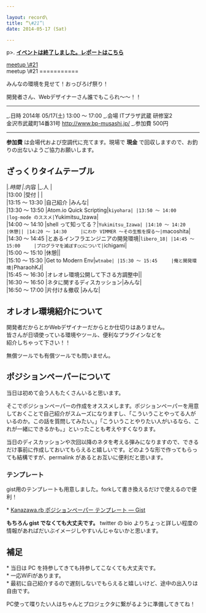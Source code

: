 ```yaml
---

layout: record\
title: “\#21”\
date: 2014-05-17 (Sat)

---
```


p\>.
<a href="./report.html"><strong>イベントは終了しました。レポートはこちら</strong></a>

<div class="doorkeeper-widget">
<a class="doorkeeper-registration-widget" href="http://kzrb.doorkeeper.jp/events/10910">meetup
\#21</a><script src="http://widgets.doorkeeper.jp/w/widget.js"></script>

</div>
meetup \#21
===========

みんなの環境を見せて！おっぴろげ祭り！

開発者さん、Webデザイナーさん誰でもこられ〜〜！！

  ----------- -------------------------------------------
  \_.日時     2014年 05/17(土) 13:00 〜 17:00
  \_.会場     ITプラザ武蔵 研修室2<br>金沢市武蔵町14番31号 <a href="http://www.bp-musashi.jp/">http://www.bp-musashi.jp/</a>
  \_.参加費   500円
  ----------- -------------------------------------------

**参加費** は会場代および空調代に充てます。現場で **現金**
で回収しますので、お釣りの出ないようご協力お願いします。

ざっくりタイムテーブル
----------------------

|*.時間 |*.内容 |\_.人 |\
|13:00 |受付 | |\
|13:15 〜 13:30 |自己紹介 |みんな|\
|13:30 〜 13:50 |Atom.io Quick Scripting|`kiyohara|
|13:50 〜 14:00     |log-mode のススメ|`Yukimitsu\_Izawa|\
|14:00 〜 14:10 |shell って知ってる？|`Yukimitsu_Izawa|
|14:10 〜 14:20     |休憩||
|14:20 〜 14:30     |にわか VIMMER 〜その生態を探る〜|`macoshita|\
|14:30 〜 14:45 |とあるインフラエンジニアの開発環境|`libero_18|
|14:45 〜 15:00     |プログラマを滅ぼす○○について|`ichigami|\
|15:00 〜 15:10 |休憩||\
|15:10 〜 15:30 |Get to Modern Env|`wtnabe|
|15:30 〜 15:45     |俺と開発環境|`PharaohKJ|\
|15:45 〜 16:30 |オレオレ環境公開して下さる方調整中||\
|16:30 〜 16:50 |ネタに関するディスカッション|みんな|\
|16:50 〜 17:00 |片付け＆撤収 |みんな|

オレオレ環境紹介について
------------------------

開発者だからとかWebデザイナーだからとか仕切りはありません。\
皆さんが日頃使っている環境やツール、便利なプラグインなどを\
紹介しちゃって下さい！！

無償ツールでも有償ツールでも問いません。

ポジションペーパーについて
--------------------------

当日は初めて会う人もたくさんいると思います。

そこでポジションペーパーの作成をオススメします。ポジションペーパーを用意しておくことで自己紹介がスムーズになりますし、「こういうことやってる人がいるのか。この話を質問してみたい。」「こういうことやりたい人がいるなら、これが一緒にできるかも。」といったことも考えやすくなります。

当日のディスカッションや次回以降のネタを考える弾みになりますので、できるだけ事前に作成しておいてもらえると嬉しいです。どのような形で作ってもらっても結構ですが、permalink
があるとお互いに便利だと思います。

### テンプレート

gist用のテンプレートも用意しました。forkして書き換えるだけで使えるので便利！

\* [Kanazawa.rb ポジションペーパー テンプレート —
Gist](https://gist.github.com/5a523ec3180002229a32)

**もちろん gist でなくても大丈夫です。** twitter の bio
よりちょっと詳しい程度の情報があればだいぶイメージしやすいんじゃないかと思います。

補足
----

\* 当日は PC を持参してきても持参してこなくても大丈夫です。\
 \* 一応WiFiがあります。\
 \*
最初に自己紹介するので遅刻しないでもらえると嬉しいけど、途中の出入りは自由です。

PC使って喋りたい人はちゃんとプロジェクタに繋がるように準備してきてね！
